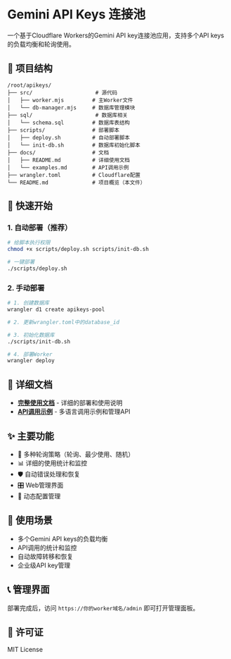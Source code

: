 # Gemini API Keys 连接池

一个基于Cloudflare Workers的Gemini API key连接池应用，支持多个API keys的负载均衡和轮询使用。

## 📁 项目结构

```
/root/apikeys/
├── src/                    # 源代码
│   ├── worker.mjs         # 主Worker文件
│   └── db-manager.mjs     # 数据库管理模块
├── sql/                    # 数据库相关
│   └── schema.sql         # 数据库表结构
├── scripts/               # 部署脚本
│   ├── deploy.sh          # 自动部署脚本
│   └── init-db.sh         # 数据库初始化脚本
├── docs/                  # 文档
│   ├── README.md          # 详细使用文档
│   └── examples.md        # API调用示例
├── wrangler.toml          # Cloudflare配置
└── README.md              # 项目概览（本文件）
```

## 🚀 快速开始

### 1. 自动部署（推荐）

```bash
# 给脚本执行权限
chmod +x scripts/deploy.sh scripts/init-db.sh

# 一键部署
./scripts/deploy.sh
```

### 2. 手动部署

```bash
# 1. 创建数据库
wrangler d1 create apikeys-pool

# 2. 更新wrangler.toml中的database_id

# 3. 初始化数据库
./scripts/init-db.sh

# 4. 部署Worker
wrangler deploy
```

## 📖 详细文档

- **[完整使用文档](docs/README.md)** - 详细的部署和使用说明
- **[API调用示例](docs/examples.md)** - 多语言调用示例和管理API

## ✨ 主要功能

- 🔄 多种轮询策略（轮询、最少使用、随机）
- 📊 详细的使用统计和监控
- 🛡️ 自动错误处理和恢复
- 🎛️ Web管理界面
- 🔧 动态配置管理

## 🎯 使用场景

- 多个Gemini API keys的负载均衡
- API调用的统计和监控
- 自动故障转移和恢复
- 企业级API key管理

## 📞 管理界面

部署完成后，访问 `https://你的worker域名/admin` 即可打开管理面板。

## 📄 许可证

MIT License
